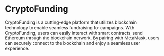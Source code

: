# CryptoFunding

CryptoFunding is a cutting-edge platform that utilizes blockchain technology to enable seamless fundraising for campaigns. With CryptoFunding, users can easily interact with smart contracts, send Ethereum through the blockchain network. By pairing with MetaMask, users can securely connect to the blockchain and enjoy a seamless user experience.


